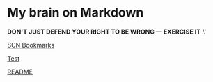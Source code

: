 # My brain on Markdown

**DON'T JUST DEFEND YOUR RIGHT TO BE WRONG — EXERCISE IT** *!!*

[SCN Bookmarks](scn-bookmarks)

[Test](test)

[README](README)

